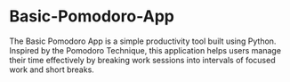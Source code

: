 # Basic-Pomodoro-App
 The Basic Pomodoro App is a simple productivity tool built using Python. Inspired by the Pomodoro Technique, this application helps users manage their time effectively by breaking work sessions into intervals of focused work and short breaks.
